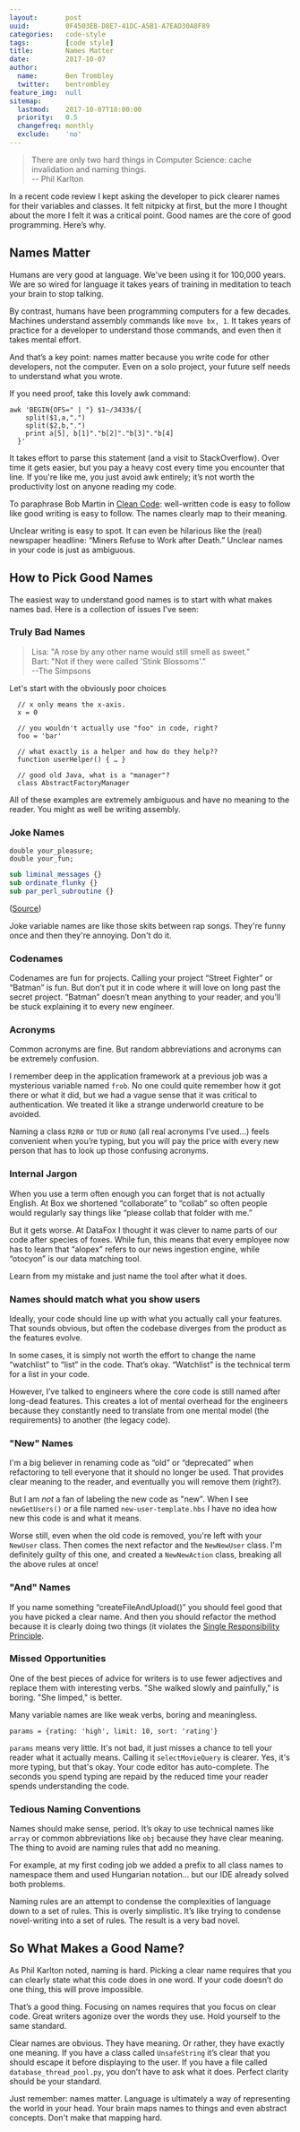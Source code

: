 ```yaml
---
layout:       post
uuid:         0F4503EB-D8E7-41DC-A5B1-A7EAD30A8F89
categories:   code-style
tags:         [code style]
title:        Names Matter
date:         2017-10-07
author:
  name:       Ben Trombley
  twitter:    bentrombley
feature_img:  null
sitemap:
  lastmod:    2017-10-07T18:00:00
  priority:   0.5
  changefreq: monthly
  exclude:    'no'
---
```


> There are only two hard things in Computer Science: cache invalidation and naming things.<br>
> -- Phil Karlton


In a recent code review I kept asking the developer to pick clearer names for their variables and classes.  It felt nitpicky at first, but the more I thought about the more I felt it was a critical point.  Good names are the core of good programming.  Here’s why.

## Names Matter
Humans are very good at language.  We've been using it for 100,000 years.  We are so wired for language it takes years of training in meditation to teach your brain to stop talking.

By contrast, humans have been programming computers for a few decades.  Machines understand assembly commands like `move bx, 1`.  It takes years of practice for a developer to understand those commands, and even then it takes mental effort.

And that’s a key point: names matter because you write code for other developers, not the computer.  Even on a solo project, your future self needs to understand what you wrote.

If you need proof, take this lovely awk command:

    awk 'BEGIN{OFS=" | "} $1~/3433$/{
        split($1,a,".")
        split($2,b,".")
        print a[5], b[1]"."b[2]"."b[3]"."b[4]
      }'

It takes effort to parse this statement (and a visit to StackOverflow).  Over time it gets easier, but you pay a heavy cost every time you encounter that line.  If you're like me, you just avoid awk entirely; it’s not worth the productivity lost on anyone reading my code.

To paraphrase Bob Martin in [Clean Code](https://www.amazon.com/Clean-Code-Handbook-Software-Craftsmanship/dp/0132350882/ref=sr_1_1?ie=UTF8&qid=1506884839&sr=8-1&keywords=clean+code): well-written code is easy to follow like good writing is easy to follow.  The names clearly map to their meaning.

Unclear writing is easy to spot.  It can even be hilarious like the (real) newspaper headline: “Miners Refuse to Work after Death.”  Unclear names in your code is just as ambiguous.


## How to Pick Good Names
The easiest way to understand good names is to start with what makes names bad.  Here is a collection of issues I’ve seen:

### Truly Bad Names
> Lisa:  "A rose by any other name would still smell as sweet."<br>
> Bart:  "Not if they were called 'Stink Blossoms'."<br>
> --The Simpsons


Let's start with the obviously poor choices

      // x only means the x-axis.
      x = 0

      // you wouldn't actually use "foo" in code, right?
      foo = 'bar'

      // what exactly is a helper and how do they help??
      function userHelper() { … }

      // good old Java, what is a "manager"?
      class AbstractFactoryManager


All of these examples are extremely ambiguous and have no meaning to the reader.  You might as well be writing assembly.


### Joke Names
```
double your_pleasure;
double your_fun;
```

```perl
sub liminal_messages {}
sub ordinate_flunky {}
sub par_perl_subroutine {}
```
([Source](http://www.perlmonks.org/?node_id=156816]))

Joke variable names are like those skits between rap songs.  They're funny once and then they're annoying.  Don't do it.

### Codenames
Codenames are fun for projects.  Calling your project “Street Fighter” or “Batman” is fun.  But don’t put it in code where it will love on long past the secret project.  “Batman” doesn’t mean anything to your reader, and you’ll be stuck explaining it to every new engineer.

### Acronyms
Common acronyms are fine.  But random abbreviations and acronyms can be extremely confusion.

I remember deep in the application framework at a previous job was a mysterious variable named `frob`.  No one could quite remember how it got there or what it did, but we had a vague sense that it was critical to authentication.  We treated it like a strange underworld creature to be avoided.

Naming a class `R2R0` or `TUD` or `RUNO` (all real acronyms I’ve used…) feels convenient when you’re typing, but you will pay the price with every new person that has to look up those confusing acronyms.

### Internal Jargon
When you use a term often enough you can forget that is not actually English.  At Box we shortened “collaborate” to “collab” so often people would regularly say things like “please collab that folder with me.”

But it gets worse.  At DataFox I thought it was clever to name parts of our code after species of foxes.  While fun, this means that every employee now has to learn that “alopex” refers to our news ingestion engine, while “otocyon” is our data matching tool.

Learn from my mistake and just name the tool after what it does.

### Names should match what you show users
Ideally, your code should line up with what you actually call your features.  That sounds obvious, but often the codebase diverges from the product as the features evolve.

In some cases, it is simply not worth the effort to change the name “watchlist” to “list” in the code.  That’s okay.  “Watchlist” is the technical term for a list in your code.

However, I’ve talked to engineers where the core code is still named after long-dead features.  This creates a lot of mental overhead for the engineers because they constantly need to translate from one mental model (the requirements) to another (the legacy code).

### "New" Names

I'm a big believer in renaming code as “old” or “deprecated” when refactoring to tell everyone that it should no longer be used.  That provides clear meaning to the reader, and eventually you will remove them (right?).

But I am _not_ a fan of labeling the new code as "new".  When I see `newGetUsers()` or a file named `new-user-template.hbs` I have no idea how new this code is and what it means.

Worse still, even when the old code is removed, you're left with your `NewUser` class.  Then comes the next refactor and the `NewNewUser` class.  I'm definitely guilty of this one, and created a `NewNewAction` class, breaking all the above rules at once!

### "And" Names
If you name something “createFileAndUpload()” you should feel good that you have picked a clear name.  And then you should refactor the method because it is clearly doing two things (it violates the [Single Responsibility Principle](https://en.wikipedia.org/wiki/Single_responsibility_principle).

### Missed Opportunities
One of the best pieces of advice for writers is to use fewer adjectives and replace them with interesting verbs.   "She walked slowly and painfully," is boring.  "She limped," is better.

Many variable names are like weak verbs, boring and meaningless.

    params = {rating: 'high', limit: 10, sort: 'rating'}

`params` means very little.  It's not bad, it just misses a chance to tell your reader what it actually means.  Calling it `selectMovieQuery` is clearer.  Yes, it's more typing, but that's okay.  Your code editor has auto-complete.  The seconds you spend typing are repaid by the reduced time your reader spends understanding the code.

### Tedious Naming Conventions

Names should make sense, period.  It’s okay to use technical names like `array` or common abbreviations like `obj` because they have clear meaning.  The thing to avoid are naming rules that add no meaning.

For example, at my first coding job we added a prefix to all class names to namespace them and used Hungarian notation… but our IDE already solved both problems.

Naming rules are an attempt to condense the complexities of language down to a set of rules.  This is overly simplistic.  It’s like trying to condense novel-writing into a set of rules.  The result is a very bad novel.


## So What Makes a Good Name?

As Phil Karlton noted, naming is hard.  Picking a clear name requires that you can clearly state what this code does in one word.  If your code doesn’t do one thing, this will prove impossible.

That’s a good thing.  Focusing on names requires that you focus on clear code.  Great writers agonize over the words they use.  Hold yourself to the same standard.

Clear names are obvious.  They have meaning.  Or rather, they have exactly one meaning.  If you have a class called `UnsafeString` it’s clear that you should escape it before displaying to the user.  If you have a file called `database_thread_pool.py`, you don’t have to ask what it does.  Perfect clarity should be your standard.

Just remember: names matter.  Language is ultimately a way of representing the world in your head.  Your brain maps names to things and even abstract concepts.  Don't make that mapping hard.

